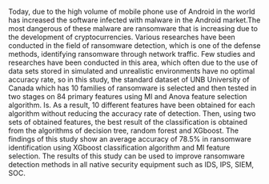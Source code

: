 Today, due to the high volume of mobile phone use of Android in the world has increased the software infected with malware in the Android market.The most dangerous of these malware are ransomware that is increasing due to the development of cryptocurrencies. Various researches have been conducted in the field of ransomware detection, which is one of the defense methods, identifying ransomware through network traffic. Few studies and researches have been conducted in this area, which often due to the use of data sets stored in simulated and unrealistic environments have no optimal accuracy rate, so in this study, the standard dataset of UNB University of Canada which has 10 families of ransomware is selected and then tested in two stages on 84 primary features using MI and Anova feature selection algorithm. Is. As a result, 10 different features have been obtained for each algorithm without reducing the accuracy rate of detection. Then, using two sets of obtained features, the best result of the classification is obtained from the algorithms of decision tree, random forest and XGboost. The findings of this study show an average accuracy of 78.5% in ransomware identification using XGboost classification algorithm and MI feature selection. The results of this study can be used to improve ransomware detection methods in all native security equipment such as IDS, IPS, SIEM, SOC.
